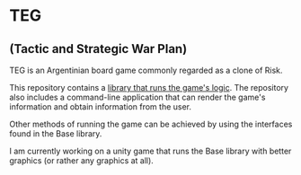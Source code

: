 # TEG
## (Tactic and Strategic War Plan)
TEG is an Argentinian board game commonly regarded as a clone of Risk.

This repository contains a [library that runs the game's logic](/TEG/). The repository also includes a command-line application that can render the game's information and obtain information from the user.

Other methods of running the game can be achieved by using the interfaces found in the Base library.

I am currently working on a unity game that runs the Base library with better graphics (or rather any graphics at all).